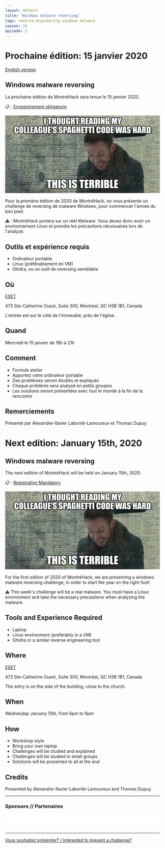 ```yaml
---
layout: default
title: "Windows malware reversing"
tags: reverse-engineering windows malware
season: 15
episode: 1
---
```


# Prochaine édition: 15 janvier 2020

[English version](#english)

## Windows malware reversing

La prochaine édition de MontréHack sera tenue le 15 janvier 2020.

:clipboard: : [Enregistrement obligatoire](https://www.eventbrite.ca/e/windows-malware-reversing-tickets-89183166251)

![Spaghetti](/images/20-01_malware_reversing.jpeg)

Pour la première édition de 2020 de MontréHack, on vous présente un challenge de 
reversing de malware Windows, pour commencer l'année du bon pied. 

:warning: : MontréHack portera sur un réel Malware. Vous devez donc avoir un environnement Linux et prendre les précautions nécessaires lors de l'analyze.

## Outils et expérience requis

* Ordinateur portable
* Linux (préférablement en VM)
* Ghidra, ou un outil de reversing semblable

## Où

[ESET](https://www.eset.ca)

473 Ste-Catherine Ouest, Suite 300, Montréal, QC H3B 1B1, Canada

L'entrée est sur le côté de l'immeuble, près de l'église.

## Quand

Mercredi le 15 janvier de 18h à 21h

## Comment
 
* Formule atelier
* Apportez votre ordinateur portable
* Des problèmes seront étudiés et expliqués
* Chaque problème sera analysé en petits groupes
* Les solutions seront présentées avec tout le monde à la fin de la rencontre

## Remerciements

Présenté par Alexandre-Xavier Labonté-Lamoureux et Thomas Dupuy


<a id="english"></a>

# Next edition: January 15th, 2020

## Windows malware reversing

The next edition of MontréHack will be held on January 15th, 2020.

:clipboard: : [Registration Mandatory](https://www.eventbrite.ca/e/windows-malware-reversing-tickets-89183166251)

![Spaghetti](/images/20-01_malware_reversing.jpeg)

For the first edition of 2020 of MontréHack, we are presenting a windows malware reversing
challenge, in order to start the year on the right foot!

:warning: This week's challenge will be a real malware. You must have a Linux environment and take the necessary precautions when analyzing the malware.

## Tools and Experience Required

* Laptop
* Linux environment (preferably in a VM)
* Ghidra or a similar reverse engineering tool

## Where

[ESET](https://www.eset.ca)

473 Ste-Catherine Ouest, Suite 300, Montréal, QC H3B 1B1, Canada

The entry is on the side of the building, close to the church.

## When

Wednesday January 15th, from 6pm to 9pm

## How

* Workshop style
* Bring your own laptop
* Challenges will be studied and explained
* Challenges will be studied in small groups
* Solutions will be presented to all at the end

## Credits

Presented by Alexandre-Xavier Labonté-Lamoureux and Thomas Dupuy

<hr/>

### Sponsors // Partenaires

[![Brasserie Benelux](/images/benelux.png)](http://brasseriebenelux.com/)

<hr/>

[Vous souhaitez présenter? / Interested to present a challenge?](https://github.com/montrehack/montrehack.github.com/wiki/Present-at-Montrehack)
